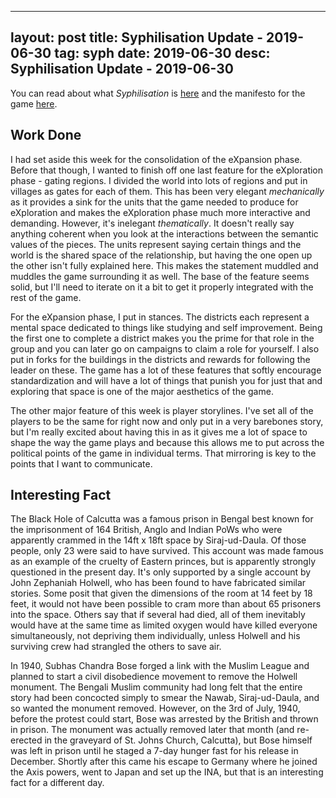
---
layout: post
title: Syphilisation Update - 2019-06-30
tag: syph
date: 2019-06-30
desc: Syphilisation Update - 2019-06-30
---


You can read about what *Syphilisation* is [here](/blog/syph/announce) and the manifesto for the game [here](/blog/syph/manifesto).

## Work Done

I had set aside this week for the consolidation of the eXpansion phase. Before that though, I wanted to finish off one last feature for the eXploration phase - gating regions. I divided the world into lots of regions and put in villages as gates for each of them. This has been very elegant *mechanically* as it provides a sink for the units that the game needed to produce for eXploration and makes the eXploration phase much more interactive and demanding. However, it's inelegant *thematically*. It doesn't really say anything coherent when you look at the interactions between the semantic values of the pieces. The units represent saying certain things and the world is the shared space of the relationship, but having the one open up the other isn't fully explained here. This makes the statement muddled and muddles the game surrounding it as well. The base of the feature seems solid, but I'll need to iterate on it a bit to get it properly integrated with the rest of the game.


For the eXpansion phase, I put in stances. The districts each represent a mental space dedicated to things like studying and self improvement. Being the first one to complete a district makes you the prime for that role in the group and you can later go on campaigns to claim a role for yourself. I also put in forks for the buildings in the districts and rewards for following the leader on these. The game has a lot of these features that softly encourage standardization and will have a lot of things that punish you for just that and exploring that space is one of the major aesthetics of the game.


The other major feature of this week is player storylines. I've set all of the players to be the same for right now and only put in a very barebones story, but I'm really excited about having this in as it gives me a lot of space to shape the way the game plays and because this allows me to put across the political points of the game in individual terms. That mirroring is key to the points that I want to communicate.

## Interesting Fact

The Black Hole of Calcutta was a famous prison in Bengal best known for the imprisonment of 164 British, Anglo and Indian PoWs who were apparently crammed in the 14ft x 18ft space by Siraj-ud-Daula. Of those people, only 23 were said to have survived. This account was made famous as an example of the cruelty of Eastern princes, but is apparently strongly questioned in the present day. It's only supported by a single account by John Zephaniah Holwell, who has been found to have fabricated similar stories. Some posit that given the dimensions of the room at 14 feet by 18 feet, it would not have been possible to cram more than about 65 prisoners into the space. Others say that if several had died, all of them inevitably would have at the same time as limited oxygen would have killed everyone simultaneously, not depriving them individually, unless Holwell and his surviving crew had strangled the others to save air.


In 1940, Subhas Chandra Bose forged a link with the Muslim League and planned to start a civil disobedience movement to remove the Holwell monument. The Bengali Muslim community had long felt that the entire story had been concocted simply to smear the Nawab, Siraj-ud-Daula, and so wanted the monument removed. However, on the 3rd of July, 1940, before the protest could start, Bose was arrested by the British and thrown in prison. The monument was actually removed later that month (and re-erected in the graveyard of St. Johns Church, Calcutta), but Bose himself was left in prison until he staged a 7-day hunger fast for his release in December. Shortly after this came his escape to Germany where he joined the Axis powers, went to Japan and set up the INA, but that is an interesting fact for a different day.

